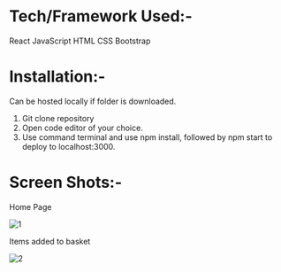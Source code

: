 # Tech/Framework Used:-
React
JavaScript
HTML
CSS
Bootstrap

# Installation:-
Can be hosted locally if folder is downloaded.
  1. Git clone repository 
  2. Open code editor of your choice.
  3. Use command terminal and use npm install, followed by npm start to deploy to localhost:3000.


# Screen Shots:-
Home Page

![1](https://user-images.githubusercontent.com/85557851/182296891-4ea5407b-597c-4096-bd79-474659b41e9d.JPG)

Items added to basket

![2](https://user-images.githubusercontent.com/85557851/182296965-e776e9ac-3f8e-40e2-b32f-74b9fd35534e.JPG)
